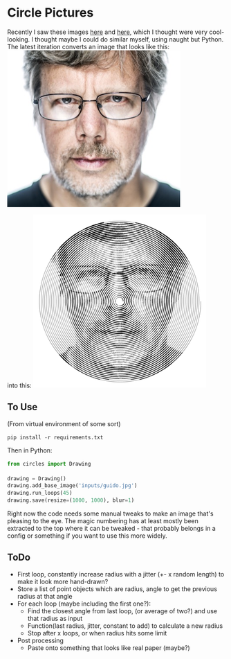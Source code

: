 # Circle Pictures
Recently I saw these images [here](https://i.redd.it/7knauidxy94y.jpg) and [here](http://i.imgur.com/FiXlS8F.jpg), which I thought were very cool-looking.  I thought maybe I could do similar myself, using naught but Python.  The latest iteration converts an image that looks like this:
![GuidoInput](inputs/guido_small.jpg?raw=true "Guido")

into this:
![GuidoOutput](test_outputs/guido.png?raw=true "Guido")

## To Use
(From virtual environment of some sort)
```
pip install -r requirements.txt
```

Then in Python:
```python
from circles import Drawing

drawing = Drawing()
drawing.add_base_image('inputs/guido.jpg')
drawing.run_loops(45)
drawing.save(resize=(1000, 1000), blur=1)
```

Right now the code needs some manual tweaks to make an image that's pleasing to the eye. The magic numbering has at least mostly been extracted to the top where it can be tweaked - that probably belongs in a config or something if you want to use this more widely.

## ToDo
- First loop, constantly increase radius with a jitter (+- x random length) to make it look more hand-drawn?
- Store a list of point objects which are radius, angle to get the previous radius at that angle
- For each loop (maybe including the first one?):
    - Find the closest angle from last loop, (or average of two?) and use that radius as input
    - Function(last radius, jitter, constant to add) to calculate a new radius
    - Stop after x loops, or when radius hits some limit
- Post processing
    - Paste onto something that looks like real paper (maybe?)
